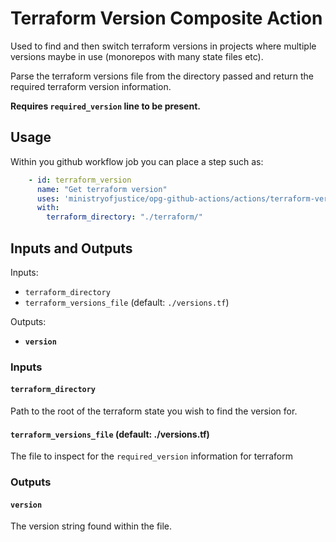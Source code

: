 # Terraform Version Composite Action

Used to find and then switch terraform versions in projects where multiple versions maybe in use (monorepos with many state files etc).

Parse the terraform versions file from the directory passed and return the required terraform version information.

**Requires `required_version` line to be present.**

## Usage

Within you github workflow job you can place a step such as:

```yaml
    - id: terraform_version
      name: "Get terraform version"
      uses: 'ministryofjustice/opg-github-actions/actions/terraform-version@v1.2.3'
      with:
        terraform_directory: "./terraform/"
```

## Inputs and Outputs

Inputs:
- `terraform_directory`
- `terraform_versions_file` (default: `./versions.tf`)

Outputs:
- **`version`**

### Inputs

#### `terraform_directory`
Path to the root of the terraform state you wish to find the version for.

#### `terraform_versions_file` (default: ./versions.tf)
The file to inspect for the `required_version` information for terraform


### Outputs

#### `version`
The version string found within the file.
